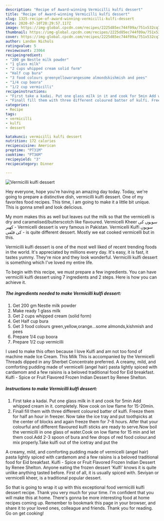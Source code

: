 ```yaml
---
description: "Recipe of Award-winning Vermicilli kulfi dessert"
title: "Recipe of Award-winning Vermicilli kulfi dessert"
slug: 1325-recipe-of-award-winning-vermicilli-kulfi-dessert
date: 2020-07-10T20:29:57.117Z
image: https://img-global.cpcdn.com/recipes/2225d85ec744f09a/751x532cq70/vermicilli-kulfi-dessert-recipe-main-photo.jpg
thumbnail: https://img-global.cpcdn.com/recipes/2225d85ec744f09a/751x532cq70/vermicilli-kulfi-dessert-recipe-main-photo.jpg
cover: https://img-global.cpcdn.com/recipes/2225d85ec744f09a/751x532cq70/vermicilli-kulfi-dessert-recipe-main-photo.jpg
author: Landon Nichols
ratingvalue: 5
reviewcount: 23064
recipeingredient:
- "200 gm Nestle milk powder"
- "1 glass milk"
- "2 cups whipped cream solid form"
- "Half cup bura"
- "3 food colours greenyelloworangesome almondskishmish and pees"
- "1/4 cup boora"
- "1/2 cup vermicilli"
recipeinstructions:
- "First take a kadai. Put one glass milk in it and cook for 5min Add whipped cream in it. completely. Now cook on low flame for 15-20min."
- "Finall fill them with three different coloured batter of kulfi. Freeze them for half an hour in freezer. Now take the ice tray and put toothpicks at the center of blocks and again freeze them for 7-8 hours. Atfer that your colourful and different flavoured kulfi sticks are ready to serve.Now boil the vermicilli in one glass of water.Cook on low flame for 15 min and let them cool.Add 2-3 spoon of bura and few drops of red food colour.and mix properly.Take kulfi out of the icetray and put the"
categories:
- Recipe
tags:
- vermicilli
- kulfi
- dessert

katakunci: vermicilli kulfi dessert 
nutrition: 172 calories
recipecuisine: American
preptime: "PT31M"
cooktime: "PT36M"
recipeyield: "3"
recipecategory: Dinner

---
```



![Vermicilli kulfi dessert](https://img-global.cpcdn.com/recipes/2225d85ec744f09a/751x532cq70/vermicilli-kulfi-dessert-recipe-main-photo.jpg)

Hey everyone, hope you're having an amazing day today. Today, we're going to prepare a distinctive dish, vermicilli kulfi dessert. One of my favorites food recipes. This time, I am going to make it a little bit unique. This is gonna smell and look delicious.

My mom makes this as well but leaves out the milk so that the vermicelli is dry and caramelised/butterscotch like flavoured. Vermicelli Kheer سویوں کی کھیر - Vermicelli dessert is very famous in Pakistan. Vermicelli Kulfi سویوں کی قلفی - is quite different dessert. Mostly we eat cooked vermicelli but in this.

Vermicilli kulfi dessert is one of the most well liked of recent trending foods in the world. It's appreciated by millions every day. It's easy, it is fast, it tastes yummy. They're nice and they look wonderful. Vermicilli kulfi dessert is something which I've loved my entire life.


To begin with this recipe, we must prepare a few ingredients. You can have vermicilli kulfi dessert using 7 ingredients and 2 steps. Here is how you can achieve it.

<!--inarticleads1-->

##### The ingredients needed to make Vermicilli kulfi dessert:

1. Get 200 gm Nestle milk powder
1. Make ready 1 glass milk
1. Get 2 cups whipped cream (solid form)
1. Get Half cup bura
1. Get 3 food colours green,yellow,orange...some almonds,kishmish and pees
1. Prepare 1/4 cup boora
1. Prepare 1/2 cup vermicilli


I used to make this often because I love Kulfi and am not too fond of machine made Ice Cream. This Milk This is accompanied by the Vermicelli Threads dipped in any Sherbet Concentrate preferred. A creamy, mild, and comforting pudding made of vermicelli (angel hair) pasta lightly spiced with cardamom and a few raisins is a beloved traditional food for Eid breakfast. Kulfi - Spice or Fruit Flavored Frozen Indian Dessert by Renee Shelton. 

<!--inarticleads2-->

##### Instructions to make Vermicilli kulfi dessert:

1. First take a kadai. Put one glass milk in it and cook for 5min Add whipped cream in it. completely. Now cook on low flame for 15-20min.
1. Finall fill them with three different coloured batter of kulfi. Freeze them for half an hour in freezer. Now take the ice tray and put toothpicks at the center of blocks and again freeze them for 7-8 hours. Atfer that your colourful and different flavoured kulfi sticks are ready to serve.Now boil the vermicilli in one glass of water.Cook on low flame for 15 min and let them cool.Add 2-3 spoon of bura and few drops of red food colour.and mix properly.Take kulfi out of the icetray and put the


A creamy, mild, and comforting pudding made of vermicelli (angel hair) pasta lightly spiced with cardamom and a few raisins is a beloved traditional food for Eid breakfast. Kulfi - Spice or Fruit Flavored Frozen Indian Dessert by Renee Shelton. Anyone eating the frozen dessert &#39;Kulfi&#39; knows it is quite unlike anything tasted before. First of all, it is usually spiced with. Seviyan or vermicelli kheer, is a traditional popular dessert. 

So that is going to wrap it up with this exceptional food vermicilli kulfi dessert recipe. Thank you very much for your time. I'm confident that you will make this at home. There's gonna be more interesting food at home recipes coming up. Remember to bookmark this page in your browser, and share it to your loved ones, colleague and friends. Thank you for reading. Go on get cooking!

